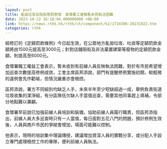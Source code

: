 ```yaml
---
layout: post
title: 亂拋垃圾及阻街等罰款增　食環署工會稱暫未見執法困難
date: 2023-10-22 16:18:04.000000000 +08:00
link: https://news.rthk.hk/rthk/ch/component/k2/1724306-20231022.htm
categories: rthk
---
```


經修訂的《定額罰款條例》今日起生效，在公眾地方亂拋垃圾、吐痰等定額罰款金額將由1500元提高至3000元；針對店舖阻街及非法棄置建築等廢物的定額罰款金額，則提高至6000元。

食環署職工權益工會表示，暫未收到有前線人員反映執法困難，對於有市民希望增加巡查次數提高修例成效，工會主席區邦添說，部門有提醒修例實施初期，較輕微的違例會先作勸喻，但情況嚴重亦會檢控。

區邦添說，署方不同組別均缺乏人手，未來半年至少短缺超過一成，舉例負責街道垃圾收集的潔淨組，有分區隊伍欠缺人手當值巡查，需要其他同事趕上填補，令部分地點難以兼顧。

食環署早前說已加強前線人員培訓和裝備，協助前線人員履行職責，但區邦添指出，前線人員大多巡查時只有一人當值，每日面對五花八門的問題，預計修例生效後，人員與商戶市民的爭拗會增加，場面可能難以控制。

他表示，現時的培訓集中理論傳授，建議增加資深人員的實戰分享，或分配人手設立專門處理檢控工作的專隊，便利前線人員執法。
